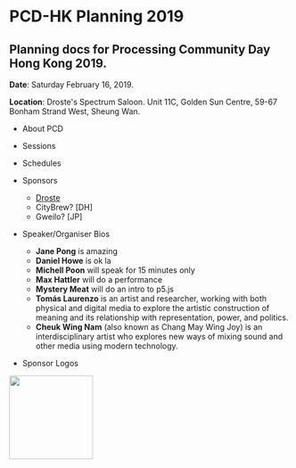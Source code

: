 # PCD-HK Planning 2019

## Planning docs for Processing Community Day Hong Kong 2019. 

**Date**: Saturday February 16, 2019. 

**Location**: Droste's Spectrum Saloon. Unit 11C, Golden Sun Centre, 59-67 Bonham Strand West, Sheung Wan.

- About PCD
- Sessions
- Schedules
- Sponsors
    - [Droste](http://droste.hk/)
    - CityBrew? [DH]
    - Gweilo? [JP]
    
- Speaker/Organiser Bios
    - **Jane Pong** is amazing
    - **Daniel Howe** is ok la
    - **Michell Poon** will speak for 15 minutes only
    - **Max Hattler** will do a performance
    - **Mystery Meat** will do an intro to p5.js
    - **Tomás Laurenzo** is an artist and researcher, working with both physical and digital media to explore the artistic construction of meaning and its relationship with representation, power, and politics.
    - **Cheuk Wing Nam** (also known as Chang May Wing Joy) is an interdisciplinary artist who explores new ways of mixing sound and other media using modern technology.
    
- Sponsor Logos

<div align="left">
  <a href="http://droste.hk/">
    <img src="http://rednoise.org/ftp/droste.jpg" width="150px"/>
  </a>
</div>

